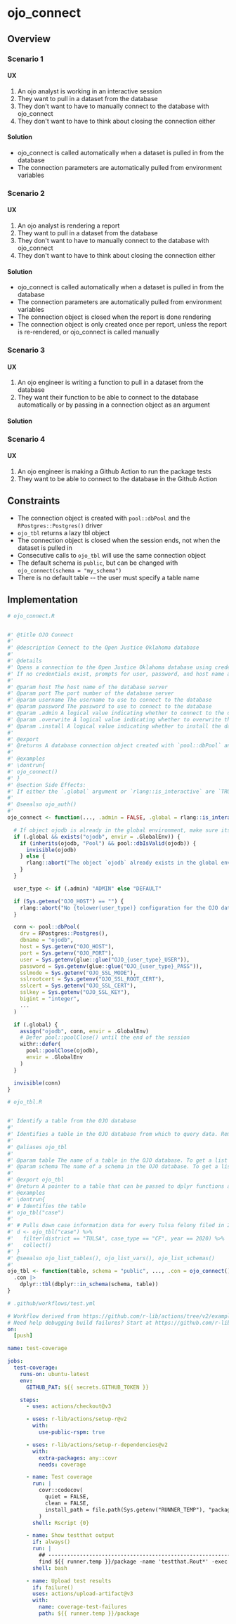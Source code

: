 # ojo_connect

## Overview

### Scenario 1

#### UX
1. An ojo analyst is working in an interactive session
2. They want to pull in a dataset from the database
3. They don't want to have to manually connect to the database with ojo_connect
4. They don't want to have to think about closing the connection either

#### Solution
* ojo_connect is called automatically when a dataset is pulled in from the database
* The connection parameters are automatically pulled from environment variables


### Scenario 2

#### UX
1. An ojo analyst is rendering a report
2. They want to pull in a dataset from the database
3. They don't want to have to manually connect to the database with ojo_connect
4. They don't want to have to think about closing the connection either

#### Solution
* ojo_connect is called automatically when a dataset is pulled in from the database
* The connection parameters are automatically pulled from environment variables
* The connection object is closed when the report is done rendering
* The connection object is only created once per report, unless the report is re-rendered, or ojo_connect is called manually

### Scenario 3

#### UX
1. An ojo engineer is writing a function to pull in a dataset from the database
2. They want their function to be able to connect to the database automatically or by passing in a connection object as an argument

#### Solution


### Scenario 4

#### UX
1. An ojo engineer is making a Github Action to run the package tests
2. They want to be able to connect to the database in the Github Action


## Constraints
* The connection object is created with `pool::dbPool` and the `RPostgres::Postgres()` driver
* `ojo_tbl` returns a lazy tbl object
* The connection object is closed when the session ends, not when the dataset is pulled in
* Consecutive calls to `ojo_tbl` will use the same connection object
* The default schema is `public`, but can be changed with `ojo_connect(schema = "my_schema")`
* There is no default table -- the user must specify a table name

## Implementation

```r
# ojo_connect.R


#' @title OJO Connect
#'
#' @description Connect to the Open Justice Oklahoma database
#'
#' @details
#' Opens a connection to the Open Justice Oklahoma database using credentials stored in the .Renviron file.
#' If no credentials exist, prompts for user, password, and host name and provides instructions to store them for future sessions.
#'
#' @param host The host name of the database server
#' @param port The port number of the database server
#' @param username The username to use to connect to the database
#' @param password The password to use to connect to the database
#' @param .admin A logical value indicating whether to connect to the database as an administrator
#' @param .overwrite A logical value indicating whether to overwrite the existing .Renviron file
#' @param .install A logical value indicating whether to install the database connection or use it only for the current session
#'
#' @export
#' @returns A database connection object created with `pool::dbPool` and `odbc::odbc`
#'
#' @examples
#' \dontrun{
#' ojo_connect()
#' }
#' @section Side Effects:
#' If either the `.global` argument or `rlang::is_interactive` are `TRUE`, an object named `ojodb` is created in the global environment.
#'
#' @seealso ojo_auth()
#'
ojo_connect <- function(..., .admin = FALSE, .global = rlang::is_interactive()) {

  # If object ojodb is already in the global environment, make sure its a valid pool object and return it
  if (.global && exists("ojodb", envir = .GlobalEnv)) {
    if (inherits(ojodb, "Pool") && pool::dbIsValid(ojodb)) {
      invisible(ojodb)
    } else {
      rlang::abort("The object `ojodb` already exists in the global environment, but it is not a valid database connection.")
    }
  }

  user_type <- if (.admin) "ADMIN" else "DEFAULT"

  if (Sys.getenv("OJO_HOST") == "") {
    rlang::abort("No {tolower(user_type)} configuration for the OJO database was found. Please create one now using `ojo_auth`, or manually, by adding the necessary environment variables with `usethis::edit_r_environ`.")
  }

  conn <- pool::dbPool(
    drv = RPostgres::Postgres(),
    dbname = "ojodb",
    host = Sys.getenv("OJO_HOST"),
    port = Sys.getenv("OJO_PORT"),
    user = Sys.getenv(glue::glue("OJO_{user_type}_USER")),
    password = Sys.getenv(glue::glue("OJO_{user_type}_PASS")),
    sslmode = Sys.getenv("OJO_SSL_MODE"),
    sslrootcert = Sys.getenv("OJO_SSL_ROOT_CERT"),
    sslcert = Sys.getenv("OJO_SSL_CERT"),
    sslkey = Sys.getenv("OJO_SSL_KEY"),
    bigint = "integer",
    ...
  )

  if (.global) {
    assign("ojodb", conn, envir = .GlobalEnv)
    # Defer pool::poolClose() until the end of the session
    withr::defer(
      pool::poolClose(ojodb),
      envir = .GlobalEnv
    )
  }

  invisible(conn)
}


```

```r
# ojo_tbl.R


#' Identify a table from the OJO database
#'
#' Identifies a table in the OJO database from which to query data. Remember to run \code{connect_ojo()} to establish a connection before attempting to query and to close the connection afterwards with \code{disconnect_ojo()}.
#'
#' @aliases ojo_tbl
#'
#' @param table The name of a table in the OJO database. To get a list of tables, run \code{ojo_list_tables()}
#' @param schema The name of a schema in the OJO database. To get a list of schemas, run \code{ojo_list_schemas()}
#' 
#' @export ojo_tbl
#' @return A pointer to a table that can be passed to dplyr functions and/or pulled into a dataframe using \code{ojo_collect()}
#' @examples
#' \dontrun{
#' # Identifies the table
#' ojo_tbl("case")
#'
#' # Pulls down case information data for every Tulsa felony filed in 2020 into a dataframe d
#' d <- ojo_tbl("case") %>%
#'   filter(district == "TULSA", case_type == "CF", year == 2020) %>%
#'   collect()
#' }
#' @seealso ojo_list_tables(), ojo_list_vars(), ojo_list_schemas()
#'
ojo_tbl <- function(table, schema = "public", ..., .con = ojo_connect()) {
  .con |>
    dplyr::tbl(dbplyr::in_schema(schema, table))
}

```

```yaml
# .github/workflows/test.yml

# Workflow derived from https://github.com/r-lib/actions/tree/v2/examples
# Need help debugging build failures? Start at https://github.com/r-lib/actions#where-to-find-help
on:
  [push]

name: test-coverage

jobs:
  test-coverage:
    runs-on: ubuntu-latest
    env:
      GITHUB_PAT: ${{ secrets.GITHUB_TOKEN }}

    steps:
      - uses: actions/checkout@v3

      - uses: r-lib/actions/setup-r@v2
        with:
          use-public-rspm: true

      - uses: r-lib/actions/setup-r-dependencies@v2
        with:
          extra-packages: any::covr
          needs: coverage

      - name: Test coverage
        run: |
          covr::codecov(
            quiet = FALSE,
            clean = FALSE,
            install_path = file.path(Sys.getenv("RUNNER_TEMP"), "package")
          )
        shell: Rscript {0}

      - name: Show testthat output
        if: always()
        run: |
          ## --------------------------------------------------------------------
          find ${{ runner.temp }}/package -name 'testthat.Rout*' -exec cat '{}' \; || true
        shell: bash

      - name: Upload test results
        if: failure()
        uses: actions/upload-artifact@v3
        with:
          name: coverage-test-failures
          path: ${{ runner.temp }}/package

```
